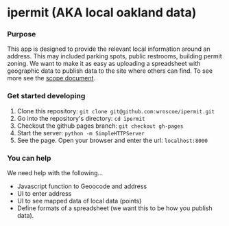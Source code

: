 # ipermit (AKA local oakland data)

### Purpose
This app is designed to provide the relevant local information around an address. This may included parking spots, public restrooms, building permit zoning.  We want to make it as easy as uploading a spreadsheet with geographic data to publish data to the site where others can find. To see more see the [scope document](https://docs.google.com/document/d/1Xz95ezYyW9-9LmqwWDgGYZ7oOqKxMT0vSq8YvDyJ3s8/edit#heading=h.e4y2whb3vfix). 


### Get started developing
1. Clone this repository: ``` git clone git@github.com:wroscoe/ipermit.git ```
2. Go into the repository's directory: ```cd ipermit```
3. Checkout the github pages branch: ```git checkout gh-pages```
4. Start the server:  ```python -m SimpleHTTPServer```
5. See the page. Open your browser and enter the url: ```localhost:8000```


### You can help
We need help with the following...
* Javascript function to Geoocode and address
* UI to enter address
* UI to see mapped data of local data (points)
* Define formats of a spreadsheet (we want this to be how you publish data). 

